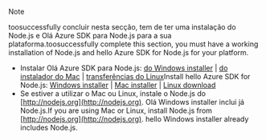 
> [!NOTE]
> <span data-ttu-id="a7b53-101">toosuccessfully concluir nesta secção, tem de ter uma instalação do Node.js e Olá Azure SDK para Node.js para a sua plataforma.</span><span class="sxs-lookup"><span data-stu-id="a7b53-101">toosuccessfully complete this section, you must have a working installation of Node.js and hello Azure SDK for Node.js for your platform.</span></span>
> 
> * <span data-ttu-id="a7b53-102">Instalar Olá Azure SDK para Node.js: [do Windows installer](http://go.microsoft.com/fwlink/?LinkId=254279) | [do instalador do Mac](http://go.microsoft.com/fwlink/?LinkId=253471) | [transferências do Linux](http://go.microsoft.com/fwlink/?LinkId=253472)</span><span class="sxs-lookup"><span data-stu-id="a7b53-102">Install hello Azure SDK for Node.js: [Windows installer](http://go.microsoft.com/fwlink/?LinkId=254279) | [Mac installer](http://go.microsoft.com/fwlink/?LinkId=253471) | [Linux download](http://go.microsoft.com/fwlink/?LinkId=253472)</span></span>
> * <span data-ttu-id="a7b53-103">Se estiver a utilizar o Mac ou Linux, instale o Node.js do [http://nodejs.org](http://nodejs.org). Olá Windows installer inclui já Node.js.</span><span class="sxs-lookup"><span data-stu-id="a7b53-103">If you are using Mac or Linux, install Node.js from [http://nodejs.org](http://nodejs.org). hello Windows installer already includes Node.js.</span></span>
> 
> 
